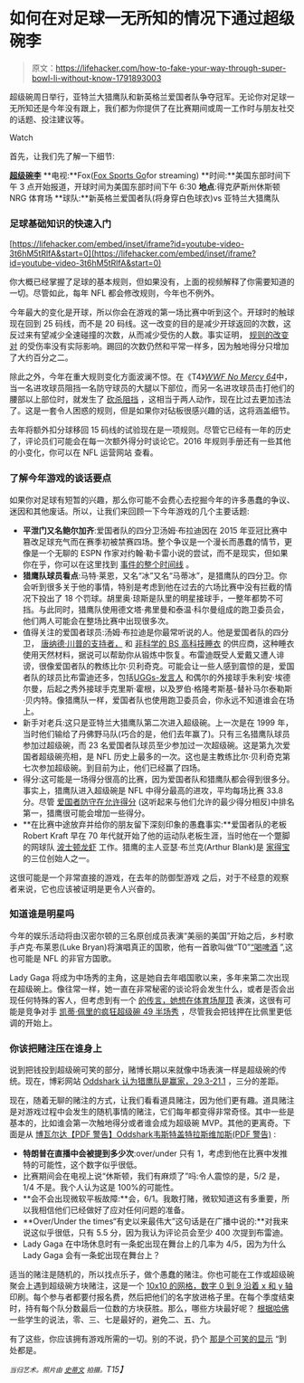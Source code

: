 # 如何在对足球一无所知的情况下通过超级碗李

> 原文：<https://lifehacker.com/how-to-fake-your-way-through-super-bowl-li-without-know-1791893003>

超级碗周日举行，亚特兰大猎鹰队和新英格兰爱国者队争夺冠军。无论你对足球一无所知还是今年没有跟上，我们都为你提供了在比赛期间或周一工作时与朋友社交的话题、投注建议等。

Watch

首先，让我们先了解一下细节:

[**超级碗李**](https://www.nfl.com/super-bowl)
**电视:**Fox([Fox Sports Go](https://www.foxsportsgo.com/program/156815/super-bowl-li-new-england-patriots-vs-atlanta-falcons)for streaming)
**时间:**美国东部时间下午 3 点开始报道，开球时间为美国东部时间下午 6:30
**地点**:得克萨斯州休斯顿 NRG 体育场
**球队:**新英格兰爱国者队(将身穿白色球衣)vs 亚特兰大猎鹰队

### 足球基础知识的快速入门

 [https://lifehacker.com/embed/inset/iframe?id=youtube-video-3t6hM5tRlfA&start=0](https://lifehacker.com/embed/inset/iframe?id=youtube-video-3t6hM5tRlfA&start=0) 

你大概已经掌握了足球的基本规则，但如果没有，上面的视频解释了你需要知道的一切。尽管如此，每年 NFL 都会修改规则，今年也不例外。

今年最大的变化是开球，所以你会在游戏的第一场比赛中听到这个。开球时的触球现在回到 25 码线，而不是 20 码线。这一改变的目的是减少开球返回的次数，这反过来有望减少全速碰撞的次数，从而减少受伤的人数。事实证明， [规则的改变对](http://profootballtalk.nbcsports.com/2017/01/26/touchback-rule-had-little-to-no-impact-on-injuries-on-kickoffs/) 的受伤率没有实际影响。踢回的次数仍然和平常一样多，因为触地得分只增加了大约百分之二。

除此之外，今年在重大规则变化方面波澜不惊。在《T4》[*WWF No Mercy 64*](https://en.wikipedia.org/wiki/WWF_No_Mercy)中，当一名进攻球员阻挡一名防守球员的大腿以下部位，而另一名进攻球员击打他们的腰部以上部位时，就发生了 [砍杀阻挡](http://operations.nfl.com/the-rules/nfl-video-rulebook/chop-block/) ，这相当于两人动作，现在比过去更加违法了。这是一套令人困惑的规则，但是如果你对砧板很感兴趣的话，这将涵盖细节。

去年将额外扣分球移回 15 码线的试验现在是一项规则。尽管它已经有一年的历史了，评论员们可能会在每一次额外得分时谈论它。2016 年规则手册还有一些其他的小变化，你可以在 NFL 运营网站 查看。

### 了解今年游戏的谈话要点

如果你对足球有短暂的兴趣，那么你可能不会费心去挖掘今年的许多愚蠢的争议、迷因和其他废话。所以，让我们来回顾一下今年游戏的几个主要话题:

*   **平泄门又名鲍尔加齐**:爱国者队的四分卫汤姆·布拉迪因在 2015 年亚冠比赛中篡改足球充气而在赛季初被禁赛四场。整个争议是一个漫长而愚蠢的情节，更像是一个无聊的 ESPN 作家对约翰·勒卡雷小说的尝试，而不是现实，但如果你在乎，你可以在这里找到 [事件的整个时间线](http://www.espn.com/blog/new-england-patriots/post/_/id/4782561/timeline-of-events-for-deflategate-tom-brady) 。
*   **猎鹰队球员看点**:马特·莱恩，又名“冰”又名“马蒂冰”，是猎鹰队的四分卫。你会听到很多关于他的事情，特别是考虑到他在过去的六场比赛中没有拦截的情况下投出了 18 个罚球。胡里奥·琼斯是队里的明星接球手，一整年都势不可挡。与此同时，猎鹰队使用德文塔·弗里曼和泰温·科尔曼组成的跑卫委员会，他们两人可能会在整场比赛中出现很多次。
*   值得关注的爱国者球员:汤姆·布拉迪是你最常听说的人。他是爱国者队的四分卫， [唐纳德·川普的支持者，](http://deadspin.com/tom-brady-says-it-would-be-great-if-donald-trump-beco-1731177907) 和 [非科学的 BS 高科技睡衣](http://www.si.com/edge/2017/01/05/tom-brady-sleepwear-line-under-armour-recovery-tech) 的供应商，这种睡衣使用天然材料，据说可以帮助你从锻炼中恢复。布雷迪既受人爱戴又遭人诽谤，很像爱国者队的教练比尔·贝利奇克。可能会让一些人感到震惊的是，爱国者队的球员比布雷迪还多，包括[UGGs-发言人](http://www.bostonmagazine.com/arts-entertainment/blog/2016/10/11/tom-brady-julian-edelman-uggs/) 和偶尔的外接球手朱利安·埃德尔曼，后起之秀外接球手克里斯·霍根，以及罗伯·格隆考斯基-替补马尔泰勒斯·贝内特。像猎鹰队一样，爱国者队也使用跑卫委员会，你永远不知道谁会在场上。
*   新手对老兵:这只是亚特兰大猎鹰队第二次进入超级碗。上一次是在 1999 年，当时他们输给了丹佛野马队(巧合的是，他们去年赢了)。只有三名猎鹰队球员参加过超级碗，而 23 名爱国者队球员至少参加过一次超级碗。这是第九次爱国者超级碗亮相，是 NFL 历史上最多的一次。这也是主教练比尔·贝利奇克第七次参加超级碗。到目前为止，他们已经赢了四场。
*   得分:这可能是一场得分很高的比赛，因为爱国者队和猎鹰队都会得到很多分。事实上，猎鹰队进入超级碗是 NFL 中得分最高的进攻，平均每场比赛 33.8 分。尽管 [爱国者防守在允许得分](http://www.pro-football-reference.com/years/2016/opp.htm) (这听起来与他们允许的最少得分相反)中排名第一，猎鹰很可能会增加一些得分。
*   **在比赛中途放弃并给你的朋友留下深刻印象的愚蠢事实:**爱国者队的老板 Robert Kraft 早在 70 年代就开始了他的运动队老板生涯，当时他在一个蹩脚的网球队 [波士顿龙虾](https://en.wikipedia.org/wiki/Boston_Lobsters_(1974)) 工作。猎鹰的主人亚瑟·布兰克(Arthur Blank)是 [家得宝](https://en.wikipedia.org/wiki/The_Home_Depot) 的三位创始人之一。

这很可能是一个非常直接的游戏，在去年的防御型游戏 之后，对于不经意的观察者来说，它也应该被证明是更令人兴奋的。

### 知道谁是明星吗

今年的娱乐活动将由汉密尔顿的三名原创成员表演“美丽的美国”开始之后，乡村歌手卢克·布莱恩(Luke Bryan)将演唱真正的国歌，他有一首歌叫做“T0”[“喝啤酒](https://youtu.be/RM5aW83L_DE) ”,这也可能是 NFL 的非官方国歌。

Lady Gaga 将成为中场秀的主角，这是她自去年唱国歌以来，多年来第二次出现在超级碗上。像往常一样，她一直在非常秘密的谈论将会发生什么，或者是否会出现任何特殊的客人，但考虑到有一个 [的传言，她想在体育场屋顶](http://www.cbssports.com/nfl/news/2017-super-bowl-lady-gaga-reportedly-wants-to-perform-on-stadium-roof-in-houston/) 表演，这很有可能是竞争对手 [凯蒂·佩里的疯狂超级碗 49 半场秀](https://www.youtube.com/watch?v=ZD1QrIe--_Y) ，尽管我会把钱押在比佩里更低调的开始上。

### 你该把赌注压在谁身上

说到把钱投到超级碗可笑的部分，赌博长期以来就像中场表演一样是超级碗的传统。现在，博彩网站 [Oddshark 认为猎鹰队是赢家，29.3-21.1](http://www.oddsshark.com/nfl/new-england-atlanta-odds-february-5-2017-770937) ，三分的差距。

现在，随着无聊的赌注的方式，让我们看看道具赌注，因为他们更有趣。道具赌注是对游戏过程中会发生的随机事情的赌注，它们每年都变得非常奇怪。其中一些是基本的，比如谁会第一次触地得分或者谁会成为超级碗 MVP。其他的更离奇。下面是从 [博瓦尔达【PDF 警告】](https://sports.bovada.lv/super-bowl-51-party-prop-sheet)[Oddshark](http://www.oddsshark.com/super-bowl/props)[韦斯特盖特拉斯维加斯(PDF 警告)](http://www.espn.com/graphics/2017/Jan/SBLI-Props.pdf) :

*   **特朗普在直播中会被提到多少次**:over/under 只有 1，考虑到他在比赛中发推特的可能性，这个数字似乎很低。
*   比赛期间会在电视上说“休斯顿，我们有麻烦了”吗:令人震惊的是，5/2 是，1/4 不是。我个人认为这是 100%的可能性。
*   **会不会出现微软平板故障:**会，6/1。我敢打赌，微软知道这有多重要，所以我相信他们已经做好了应对任何问题的准备。
*   **Over/Under the times“有史以来最伟大”这句话是在广播中说的:**对我来说这似乎很低，只有 5.5 分，因为我认为评论员会至少 400 次提到布雷迪。
*   Lady Gaga 在中场休息时有一条蛇出现在舞台上的几率为 4/5，因为为什么 Lady Gaga 会有一条蛇出现在舞台上？

适当的赌注是随机的，所以找点乐子，做个愚蠢的赌注。你也可能在工作或超级碗聚会上遇到超级碗方块赌注，这是一个 [10x10 的网格，数字 0 到 9 沿着 x 和 y 轴](http://www.sportsonearth.com/assets/images/0/0/2/214334002/cuts/superbowlsquares_ayoml08t_p423uyc8.jpg) 印刷。每个参与者都要付报名费，然后把他们的名字放进格子里。在每个季度结束时，持有每个队分数最后一位数的方块获胜。那么，哪些方块最好呢？ [根据哈佛](https://harvardsportsanalysis.wordpress.com/2013/01/30/the-optimal-strategy-for-playing-squares/) 一些学生的说法，零、三、七是最好的，避免二、五、九。

有了这些，你应该拥有游戏所需的一切。别的不说，扔个 [那是个可笑的显示](https://www.youtube.com/watch?v=6yN2H3--1aw) “到处都是。

*<small>当归艺术。照片由</small>* [*<small>史蒂文</small>*](https://www.flickr.com/photos/stevendepolo/17001989516/in/photolist-qz5e4C-sT548a-E8o6bH-wgDNny-ctvmWW-r1UDHB-qURvAg-id3os-bpKiMh-qCHbUY-rUpD9h-qYEkDQ-y7JrSQ-y7Jqrd-EgCa5n-DiTRK5-E8o6fF-Eeicqf-E8o6et-Eeicpy-DH8KtX-E8o6dB-DPuWS1-DH8Ksp-z6hXEr-z77D8g-z3ZiN1-yNFHC9-d8UHGj-cHgqdf) *<small>拍摄。</small>T15】*